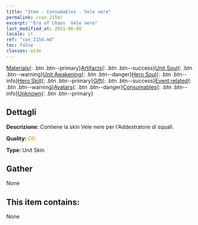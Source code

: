 ```yaml
---
title: "Item - Consumables - Vele nere"
permalink: /con_2154/
excerpt: "Era of Chaos  Vele nere"
last_modified_at: 2021-06-08
locale: it
ref: "con_2154.md"
toc: false
classes: wide
---
```

 [Materials](/ItemsIT/){: .btn .btn--primary}[Artifacts](/ItemsIT/Artifacts/){: .btn .btn--success}[Unit Soul](/ItemsIT/UnitSoul/){: .btn .btn--warning}[Unit Awakening](/ItemsIT/UnitAwakening/){: .btn .btn--danger}[Hero Soul](/ItemsIT/HeroSoul/){: .btn .btn--info}[Hero Skill](/ItemsIT/HeroSkill/){: .btn .btn--primary}[Gift](/ItemsIT/Gift/){: .btn .btn--success}[Event related](/ItemsIT/Events/){: .btn .btn--warning}[Avatars](/ItemsIT/Avatars/){: .btn .btn--danger}[Consumables](/ItemsIT/Consumables/){: .btn .btn--info}[Unknown](/ItemsIT/Unknown/){: .btn .btn--primary}

## Dettagli
 **Descrizione:** Contiene la skin Vele nere per l'Addestratore di squali.

 **Quality:** <span style="color: #FF8C00">OK</span>

 **Type:** Unit Skin

## Gather

  None

## This item contains:

  None

